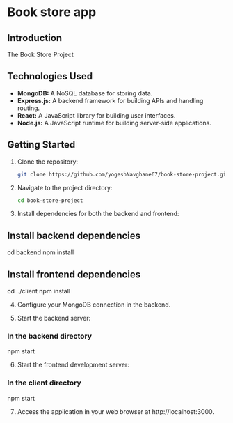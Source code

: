 # Book store app

## Introduction

The Book Store Project 

## Technologies Used

- **MongoDB:** A NoSQL database for storing data.
- **Express.js:** A backend framework for building APIs and handling routing.
- **React:** A JavaScript library for building user interfaces.
- **Node.js:** A JavaScript runtime for building server-side applications.


## Getting Started

1. Clone the repository:

   ```bash
   git clone https://github.com/yogeshNavghane67/book-store-project.git

2. Navigate to the project directory:
    ```bash
   cd book-store-project

3. Install dependencies for both the backend and frontend:

## Install backend dependencies
 
   cd backend
   npm install

## Install frontend dependencies

cd ../client
npm install

4. Configure your MongoDB connection in the backend.

5. Start the backend server:

  ### In the backend directory
   npm start

6. Start the frontend development server:

  ### In the client directory
   npm start

7. Access the application in your web browser at http://localhost:3000.
